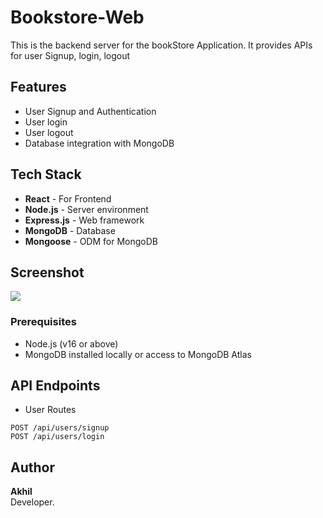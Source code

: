﻿# Bookstore-Web
This is the backend server for the bookStore Application. It provides APIs for user Signup, login, logout

## Features
- User Signup and Authentication 
- User login
- User logout
- Database integration with MongoDB
## Tech Stack
- **React** - For Frontend
- **Node.js** - Server environment
- **Express.js** - Web framework
- **MongoDB** - Database
- **Mongoose** - ODM for MongoDB
## Screenshot
![](https://github.com/codingexport/Bookstore-Web/blob/main/Vite%20%2B%20React%20-%20Google%20Chrome%202024-12-01%2022-14-53.gif)

### Prerequisites
- Node.js (v16 or above)
- MongoDB installed locally or access to MongoDB Atlas
## API Endpoints
- User Routes 
```
POST /api/users/signup 
POST /api/users/login 
```

 ## Author

**Akhil**  
Developer.
